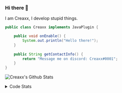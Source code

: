 ### Hi there 👋

I am Creaxx, I develop stupid things. 

```java
public class Creaxx implements JavaPlugin {

    public void onEnable() {
        System.out.println("Hello there!");
    }
    
    public String getContactInfo() {
        return "Message me on discord: Creaxx#0001";
    }
}
```

![Creaxx's Github Stats](https://github-readme-stats.vercel.app/api?username=CreaxxOG&show_icons=true&theme=dark&count_private=true)

<details>
  <summary>Code Stats</summary>

<!--START_SECTION:waka-->
![Code Time](http://img.shields.io/badge/Code%20Time-1%2C084%20hrs%2054%20mins-blue)

![Lines of code](https://img.shields.io/badge/From%20Hello%20World%20I%27ve%20Written-169%20lines%20of%20code-blue)

**🐱 My GitHub Data** 

> 🏆 125 Contributions in the Year 2023
 > 
> 📦 66.2 kB Used in GitHub's Storage 
 > 
> 🚫 Not Opted to Hire
 > 
> 📜 4 Public Repositories 
 > 
> 🔑 2 Private Repositories  
 > 
**I'm an Early 🐤** 

```text
🌞 Morning    53 commits     █░░░░░░░░░░░░░░░░░░░░░░░░   6.04% 
🌆 Daytime    452 commits    █████████████░░░░░░░░░░░░   51.54% 
🌃 Evening    353 commits    ██████████░░░░░░░░░░░░░░░   40.25% 
🌙 Night      19 commits     ░░░░░░░░░░░░░░░░░░░░░░░░░   2.17%

```
📅 **I'm Most Productive on Saturday** 

```text
Monday       86 commits     ██░░░░░░░░░░░░░░░░░░░░░░░   9.81% 
Tuesday      102 commits    ███░░░░░░░░░░░░░░░░░░░░░░   11.63% 
Wednesday    85 commits     ██░░░░░░░░░░░░░░░░░░░░░░░   9.69% 
Thursday     128 commits    ███░░░░░░░░░░░░░░░░░░░░░░   14.6% 
Friday       108 commits    ███░░░░░░░░░░░░░░░░░░░░░░   12.31% 
Saturday     243 commits    ███████░░░░░░░░░░░░░░░░░░   27.71% 
Sunday       125 commits    ███░░░░░░░░░░░░░░░░░░░░░░   14.25%

```


📊 **This Week I Spent My Time On** 

```text
💬 Programming Languages: 
Java                     21 hrs 20 mins      ██████████████████████░░░   90.72% 
Kotlin                   1 hr 33 mins        █░░░░░░░░░░░░░░░░░░░░░░░░   6.59% 
YAML                     16 mins             ░░░░░░░░░░░░░░░░░░░░░░░░░   1.18% 
XML                      11 mins             ░░░░░░░░░░░░░░░░░░░░░░░░░   0.83% 
IDEA_MODULE              2 mins              ░░░░░░░░░░░░░░░░░░░░░░░░░   0.19%

🔥 Editors: 
IntelliJ                 23 hrs 31 mins      █████████████████████████   100.0%

```

**I Mostly Code in Java** 

```text
Java                     13 repos            ████████████████░░░░░░░░░   65.0% 
Kotlin                   6 repos             ███████░░░░░░░░░░░░░░░░░░   30.0% 
EJS                      1 repo              █░░░░░░░░░░░░░░░░░░░░░░░░   5.0%

```



 Last Updated on 09/01/2023 18:26:28 UTC
<!--END_SECTION:waka-->
</details>
